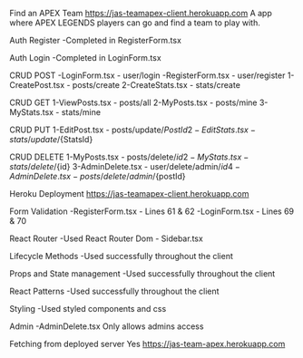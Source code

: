 Find an APEX Team
https://jas-teamapex-client.herokuapp.com
A app where APEX LEGENDS players can go and find a team to play with.

Auth Register
-Completed in RegisterForm.tsx

Auth Login
-Completed in LoginForm.tsx

CRUD POST
-LoginForm.tsx - user/login
-RegisterForm.tsx - user/register
1-CreatePost.tsx - posts/create
2-CreateStats.tsx - stats/create

CRUD GET
1-ViewPosts.tsx - posts/all
2-MyPosts.tsx - posts/mine
3-MyStats.tsx - stats/mine

CRUD PUT
1-EditPost.tsx - posts/update/${PostId}
2-EditStats.tsx - stats/update/${StatsId}

CRUD DELETE
1-MyPosts.tsx - posts/delete/${id}
2-MyStats.tsx - stats/delete/${id}
3-AdminDelete.tsx - user/delete/admin/${id}
4-AdminDelete.tsx - posts/delete/admin/${postId}

Heroku Deployment
https://jas-teamapex-client.herokuapp.com

Form Validation
-RegisterForm.tsx - Lines 61 & 62
-LoginForm.tsx - Lines 69 & 70

React Router
-Used React Router Dom - Sidebar.tsx

Lifecycle Methods
-Used successfully throughout the client

Props and State management
-Used successfully throughout the client

React Patterns
-Used successfully throughout the client

Styling
-Used styled components and css

Admin
-AdminDelete.tsx
Only allows admins access

Fetching from deployed server
Yes
https://jas-team-apex.herokuapp.com



